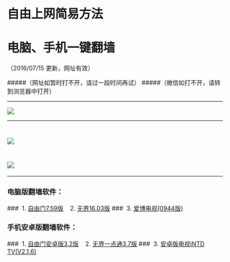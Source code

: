 # 自由上网简易方法
# 电脑、手机一键翻墙
（2016/07/15 更新，网址有效）

#####（网址如暂时打不开，请过一段时间再试）
#####（微信如打不开，请转到浏览器中打开）

***

 <img src="http://f-4.tins.hk/pic/yjfq-20160715ok.png"> 

***


# <a href="http://f-4.tins.hk/fqtz.php?tz=fq?id=1" target="_blank"><img src="https://f-4.tins.hk/pic/fqwz1.png"></a>

# <a href="http://f-4.tins.hk/fqtz.php?tz=fq?id=2" target="_blank"><img src="http://f-4.tins.hk/pic/fqwz2.png"></a>

***


### 电脑版翻墙软件：
###&nbsp;&nbsp;1. <a href="http://f-5.myapl.org/fgget.php?fid=fg759p.zip" target="_blank">自由门7.59版</a>&nbsp;&nbsp;&nbsp;&nbsp;2. <a href="http://f-5.myapl.org/fgget.php?fid=U1603.zip" target="_blank">无界16.03版</a>
###&nbsp;&nbsp;3. <a href="http://f-5.myapl.org/fgget.php?fid=GreeniPPOTV_Setup_Ver12Build944b.zip" target="_blank">爱博电视(0944版)</a>

### 手机安卓版翻墙软件：
###&nbsp;&nbsp;1. <a href="http://f-5.myapl.org/fgget.php?fid=fgma32.apk" target="_blank">自由门安卓版3.2版</a>&nbsp;&nbsp;&nbsp;&nbsp;2. <a href="http://f-5.myapl.org/fgget.php?fid=um3.7.apk" target="_blank">无界一点通3.7版</a>
###&nbsp;&nbsp;3. <a href="http://f-5.myapl.org/fgget.php?fid=iNTD_TV.apk" target="_blank">安卓版电视iNTD TV(V2.1.6)</a>



